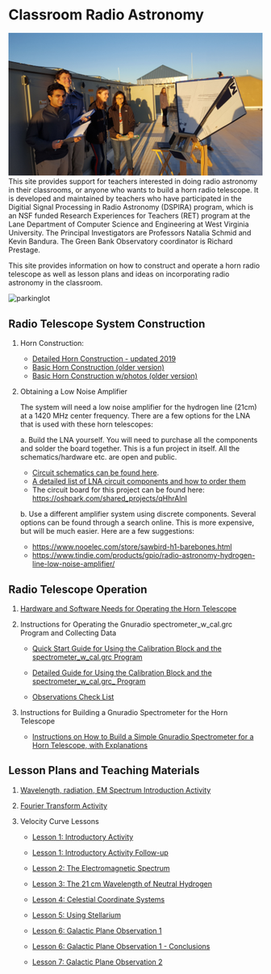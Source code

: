 # Classroom Radio Astronomy

![rooftop](Students_w_Horn_roof.jpg)
This site provides support for teachers interested in doing radio astronomy in their classrooms, or anyone who wants to build a horn radio telescope. It is developed and maintained by teachers who have participated in the Digitial Signal Processing in Radio Astronomy (DSPIRA) program, which is an NSF funded Research Experiences for Teachers (RET) program at the Lane Department of Computer Science and Engineering at West Virginia University. The Principal Investigators are Professors Natalia Schmid and Kevin Bandura. The Green Bank Observatory coordinator is Richard Prestage.

This site provides information on how to construct and operate a horn radio telescope as well as lesson plans and ideas on incorporating radio astronomy in the classroom.

![parkinglot](Students_w_Horn_parkinlot.jpg)

## Radio Telescope System Construction

1. Horn Construction:
      * [Detailed Horn Construction - updated 2019](/Files_uploaded/DSPIRA_Horn_Assembly_2019b.pdf)
      * [Basic Horn Construction (older version)](/Files_uploaded/DSPIRA_Horn_Assembly.pdf)
      * [Basic Horn Construction w/photos (older version)](/Files_uploaded/HornTelescope_Design_CRA.pdf)
      
2. Obtaining a Low Noise Amplifier
  
      The system will need a low noise amplifier for the hydrogen line (21cm) at a 1420 MHz center frequency. There are a few options for the LNA that is used with these horn telescopes:
    
      a. Build the LNA yourself. You will need to purchase all the components and solder the board together. This is a fun project in itself. All the schematics/hardware etc. are open and public.
      * [Circuit schematics can be found here](/Files_uploaded/Neutral_Hydrogen_amplifier_v3.pdf).
      * [A detailed list of LNA circuit components and how to order them](/Files_uploaded/LNA_OrderingParts_Info.pdf)
      * The circuit board for this project can be found here: <https://oshpark.com/shared_projects/qHhrAlnI>

      b. Use a different amplifier system using discrete components. Several options can be found through a search online. This is more expensive, but will be much easier. Here are a few suggestions:
      * https://www.nooelec.com/store/sawbird-h1-barebones.html 
      * https://www.tindie.com/products/gpio/radio-astronomy-hydrogen-line-low-noise-amplifier/ 

   
## Radio Telescope Operation
1. [Hardware and Software Needs for Operating the Horn Telescope](/Files_uploaded/Hardware&Software_Needs_HornTelescope.pdf)

2. Instructions for Operating the Gnuradio spectrometer_w_cal.grc Program and Collecting Data

   * [Quick Start Guide for Using the Calibration Block and the spectrometer_w_cal.grc Program](/Files_uploaded/Quickstart_Instructions_for_spectrum_w_cal.pdf)
   
   * [Detailed Guide for Using the Calibration Block and the spectrometer_w_cal.grc_ Program](/Files_uploaded/Instructions_For_Gnuradio_spectrum_w_cal.pdf)
   
   * [Observations Check List](/Files_uploaded/Observations_CheckList.pdf)
   
3. Instructions for Building a Gnuradio Spectrometer for the Horn Telescope

   * [Instructions on How to Build a Simple Gnuradio Spectrometer for a Horn Telescope, with Explanations](/Files_uploaded/Building_GnuRadio_Spectrometer_part1.pdf)

## Lesson Plans and Teaching Materials

1. [Wavelength, radiation, EM Spectrum Introduction Activity](/Files_uploaded/wavelengths_radiation_EM_intro.pdf)

2. [Fourier Transform Activity](/Files_uploaded/FourierTransform_Activity.pdf)

3. Velocity Curve Lessons

   * [Lesson 1: Introductory Activity](/Files_uploaded/VelocityCurve_Lesson1_2018.pdf)
   
   * [Lesson 1: Introductory Activity Follow-up](/Files_uploaded/VelocityCurve_Lesson1_Followup_2018.pdf)
   
   * [Lesson 2: The Electromagnetic Spectrum](/Files_uploaded/VelocityCurve_Lesson2_2018.pdf)
   
   * [Lesson 3: The 21 cm Wavelength of Neutral Hydrogen](/Files_uploaded/VelocityCurve_Lesson3_2018.pdf)
   
   * [Lesson 4: Celestial Coordinate Systems](/Files_uploaded/VelocityCurve_Lesson4_2018.pdf)
   
   * [Lesson 5: Using Stellarium](/Files_uploaded/VelocityCurve_Lesson5_2018.pdf)
   
   * [Lesson 6: Galactic Plane Observation 1](/Files_uploaded/VelocityCurve_Lesson6_GalacticPlaneObservation1_2018.pdf)
   
   * [Lesson 6: Galactic Plane Observation 1 - Conclusions](/Files_uploaded/VelocityCurve_Lesson6_GalacticPlaneObservation1_Conclusions_2018.pdf)
   
   * [Lesson 7: Galactic Plane Observation 2](/Files_uploaded/APPhysics_AstroLesson7_GalacticPlaneObservation2_2019.pdf)
   
